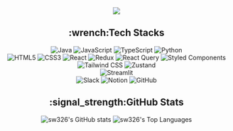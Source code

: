 <div align="center">
<!-- <img src="https://capsule-render.vercel.app/api?type=soft&color=0:98fb98,100:add8e6&height=150&section=header&text=SeoungWoo%20Kim&fontSize=90" /> -->
<img src="https://capsule-render.vercel.app/api?type=soft&color=gradient&height=150&section=header&text=SeoungWoo%20Kim&fontSize=90" />

<h2>:wrench:Tech Stacks</h2>

<p>
  <!-- 프로그래밍 언어 -->
  <img src="https://img.shields.io/badge/-Java-007396?style=flat-square&logo=java&logoColor=white" alt="Java" />
  <img src="https://img.shields.io/badge/-JavaScript-F7DF1E?style=flat-square&logo=javascript&logoColor=black" alt="JavaScript" />
  <img src="https://img.shields.io/badge/-TypeScript-3178C6?style=flat-square&logo=typescript&logoColor=white" alt="TypeScript" />
  <img src="https://img.shields.io/badge/-Python-3776AB?style=flat-square&logo=python&logoColor=white" alt="Python" />
  <br/>
  
  <!-- 프론트엔드 기술 -->
  <img src="https://img.shields.io/badge/-HTML5-E34F26?style=flat-square&logo=html5&logoColor=white" alt="HTML5" />
  <img src="https://img.shields.io/badge/-CSS3-1572B6?style=flat-square&logo=css3&logoColor=white" alt="CSS3" />
  <img src="https://img.shields.io/badge/-React-61DAFB?style=flat-square&logo=react&logoColor=black" alt="React" />
  <img src="https://img.shields.io/badge/-Redux-764ABC?style=flat-square&logo=redux&logoColor=white" alt="Redux" />
  <img src="https://img.shields.io/badge/-React%20Query-FF4154?style=flat-square&logo=react-query&logoColor=white" alt="React Query" />
  <img src="https://img.shields.io/badge/-Styled%20Components-DB7093?style=flat-square&logo=styled-components&logoColor=white" alt="Styled Components" />
  <img src="https://img.shields.io/badge/-Tailwind%20CSS-38B2AC?style=flat-square&logo=tailwind-css&logoColor=white" alt="Tailwind CSS" />
  <img src="https://img.shields.io/badge/-Zustand-FF4785?style=flat-square&logo=zustand&logoColor=white" alt="Zustand" />
  <br/>
  
  <!-- 백엔드/데이터 기술 -->
  <img src="https://img.shields.io/badge/-Streamlit-FF4B4B?style=flat-square&logo=streamlit&logoColor=white" alt="Streamlit" />
  <br/>
  
  <!-- 도구/플랫폼 -->
  <img src="https://img.shields.io/badge/-Slack-4A154B?style=flat-square&logo=slack&logoColor=white" alt="Slack" />
  <img src="https://img.shields.io/badge/-Notion-000000?style=flat-square&logo=notion&logoColor=white" alt="Notion" />
  <img src="https://img.shields.io/badge/-GitHub-181717?style=flat-square&logo=github&logoColor=white" alt="GitHub" />
</p>
<h2>:signal_strength:GitHub Stats</h2>

<img src="https://github-readme-stats.vercel.app/api?username=sw326&show_icons=true&theme=radical" alt="sw326's GitHub stats" />

<img src="https://github-readme-stats.vercel.app/api/top-langs/?username=sw326&layout=compact&theme=radical" alt="sw326's Top Languages" />

</div>
